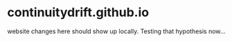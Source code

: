 # continuitydrift.github.io
website 
changes here should show up locally. Testing that hypothesis now...
